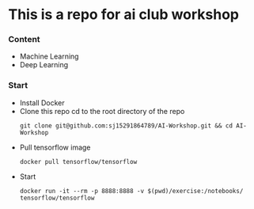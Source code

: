# This is a repo for ai club workshop

### Content
* Machine Learning
* Deep Learning

### Start
* Install Docker
* Clone this repo cd to the root directory of the repo
    ```
    git clone git@github.com:sj15291864789/AI-Workshop.git && cd AI-Workshop
    ```
* Pull tensorflow image
    ```
    docker pull tensorflow/tensorflow
    ```
* Start
    ``` 
    docker run -it --rm -p 8888:8888 -v $(pwd)/exercise:/notebooks/ tensorflow/tensorflow
    ```

